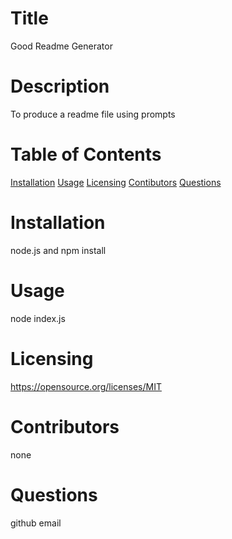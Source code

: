 # Title
Good Readme Generator
# Description
To produce a readme file using prompts
# Table of Contents
[Installation](#installation)
[Usage](#usage)
[Licensing](#license)
[Contibutors](#contributors)
[Questions](#questions)
# Installation
node.js and npm install
# Usage
node index.js
# Licensing
https://opensource.org/licenses/MIT
# Contributors
none
# Questions
github email